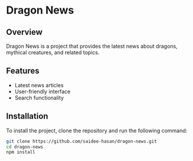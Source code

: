 # Dragon News

## Overview
Dragon News is a project that provides the latest news about dragons, mythical creatures, and related topics.

## Features
- Latest news articles
- User-friendly interface
- Search functionality

## Installation
To install the project, clone the repository and run the following command:

```bash
git clone https://github.com/saidee-hasan/dragon-news.git
cd dragon-news
npm install
